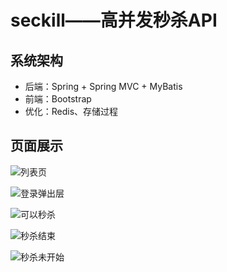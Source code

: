 # seckill——高并发秒杀API

## 系统架构
- 后端：Spring + Spring MVC + MyBatis
- 前端：Bootstrap
- 优化：Redis、存储过程

## 页面展示
![列表页](http://upload-images.jianshu.io/upload_images/4221394-adca21bdacdca01a.png?imageMogr2/auto-orient/strip%7CimageView2/2/w/1240)

![登录弹出层](http://upload-images.jianshu.io/upload_images/4221394-03962929cfee8234.png?imageMogr2/auto-orient/strip%7CimageView2/2/w/1240)

![可以秒杀](http://upload-images.jianshu.io/upload_images/4221394-590f6b23b01f1d18.png?imageMogr2/auto-orient/strip%7CimageView2/2/w/1240)

![秒杀结束](http://upload-images.jianshu.io/upload_images/4221394-7c43fc7e7a50f14d.png?imageMogr2/auto-orient/strip%7CimageView2/2/w/1240)

![秒杀未开始](http://upload-images.jianshu.io/upload_images/4221394-8fadd7e0b497660b.png?imageMogr2/auto-orient/strip%7CimageView2/2/w/1240)
